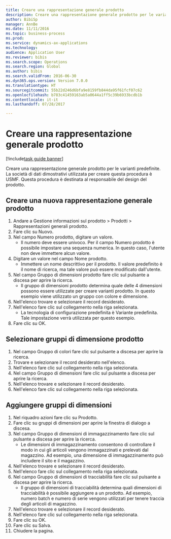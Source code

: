 ```yaml
--- 
title: Creare una rappresentazione generale prodotto
description: Creare una rappresentazione generale prodotto per le varianti predefinite.
author: BibiSp
manager: AnnBe
ms.date: 11/11/2016
ms.topic: business-process
ms.prod: 
ms.service: dynamics-ax-applications
ms.technology: 
audience: Application User
ms.reviewer: bibis
ms.search.scope: Operations
ms.search.region: Global
ms.author: bibis
ms.search.validFrom: 2016-06-30
ms.dyn365.ops.version: Version 7.0.0
ms.translationtype: HT
ms.sourcegitcommit: 55b22d246d6bfa9e8159fb844da95f61fcf07c62
ms.openlocfilehash: b783c41459163ab5a0644a1ff5c39b6933bcdb1b
ms.contentlocale: it-it
ms.lasthandoff: 07/28/2017

---
```

# <a name="create-a-product-master"></a>Creare una rappresentazione generale prodotto

[!include[task guide banner](../../includes/task-guide-banner.md)]

Creare una rappresentazione generale prodotto per le varianti predefinite. La società di dati dimostrativi utilizzata per creare questa procedura è USMF. Questa procedura è destinata al responsabile del design del prodotto.


## <a name="create-a-new-product-master"></a>Creare una nuova rappresentazione generale prodotto
1. Andare a Gestione informazioni sul prodotto > Prodotti > Rappresentazioni generali prodotto.
2. Fare clic su Nuovo.
3. Nel campo Numero prodotto, digitare un valore.
    * Il numero deve essere univoco. Per il campo Numero prodotto è possibile impostare una sequenza numerica. In questo caso, l'utente non deve immettere alcun valore.  
4. Digitare un valore nel campo Nome prodotto.
    * Immettere un nome descrittivo per il prodotto. Il valore predefinito è il nome di ricerca, ma tale valore può essere modificato dall'utente.  
5. Nel campo Gruppo di dimensioni prodotto fare clic sul pulsante a discesa per aprire la ricerca.
    * Il gruppo di dimensioni prodotto determina quale delle 4 dimensioni possono essere utilizzate per creare varianti prodotto. In questo esempio viene utilizzato un gruppo con colore e dimensione.  
6. Nell'elenco trovare e selezionare il record desiderato.
7. Nell'elenco fare clic sul collegamento nella riga selezionata.
    * La tecnologia di configurazione predefinita è Variante predefinita. Tale impostazione verrà utilizzata per questo esempio.  
8. Fare clic su OK.

## <a name="select-product-dimension-groups"></a>Selezionare gruppi di dimensione prodotto
1. Nel campo Gruppo di colori fare clic sul pulsante a discesa per aprire la ricerca.
2. Trovare e selezionare il record desiderato nell'elenco.
3. Nell'elenco fare clic sul collegamento nella riga selezionata.
4. Nel campo Gruppo di dimensioni fare clic sul pulsante a discesa per aprire la ricerca.
5. Nell'elenco trovare e selezionare il record desiderato.
6. Nell'elenco fare clic sul collegamento nella riga selezionata.

## <a name="add-dimension-groups"></a>Aggiungere gruppi di dimensioni
1. Nel riquadro azioni fare clic su Prodotto.
2. Fare clic su gruppi di dimensioni per aprire la finestra di dialogo a discesa.
3. Nel campo Gruppo di dimensioni di immagazzinamento fare clic sul pulsante a discesa per aprire la ricerca.
    * Le dimensioni di immagazzinamento consentono di controllare il modo in cui gli articoli vengono immagazzinati e prelevati dal magazzino. Ad esempio, una dimensione di immagazzinamento può includere il sito e il magazzino.  
4. Nell'elenco trovare e selezionare il record desiderato.
5. Nell'elenco fare clic sul collegamento nella riga selezionata.
6. Nel campo Gruppo di dimensioni di tracciabilità fare clic sul pulsante a discesa per aprire la ricerca.
    * Il gruppo di dimensioni di tracciabilità determina quali dimensioni di tracciabilità è possibile aggiungere a un prodotto. Ad esempio, numero batch e numero di serie vengono utilizzati per tenere traccia degli articoli di magazzino.  
7. Nell'elenco trovare e selezionare il record desiderato.
8. Nell'elenco fare clic sul collegamento nella riga selezionata.
9. Fare clic su OK.
10. Fare clic su Salva.
11. Chiudere la pagina.


